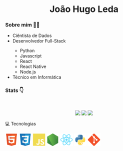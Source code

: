 <h1 align = "center"> 
  João Hugo Leda 
</h1>

###  Sobre mim :tipping_hand_man:
<ul>
  <li> Ciêntista de Dados </li>
  <li> Desenvolvedor Full-Stack </li>    
    <ul>
      <li> Python </li>
      <li> Javascript</li>
      <li> React </li>
      <li> React Native </li>
      <li> Node.js </li>  
    </ul>
  </li>
  <li> Técnico em Informática </li>  
</ul>

### Stats :point_down:
<br/>
<p align="center">  
  <img height="180em" src="https://github-readme-stats.vercel.app/api?username=HugoLeda&show_icons=true&theme=radical&include_all_commits=true&count_private=true"/>
  <img height="180em" src="https://github-readme-stats.vercel.app/api/top-langs/?username=hugoleda&layout=compact&langs_count=7&theme=radical"/>  
  <img height="180em" src="https://github-readme-streak-stats.herokuapp.com/?user=hugoleda&theme=radical&hide_border=false">  
</p>
💻 Tecnologias
<div style="display: inline_block">
  <br>
  <img align="center" alt="HTML" height="40" width="40" src="https://raw.githubusercontent.com/devicons/devicon/master/icons/html5/html5-original.svg">
  <img align="center" alt="CSS" height="40" width="40" src="https://raw.githubusercontent.com/devicons/devicon/master/icons/css3/css3-original.svg">
  <img align="center" alt="Js" height="40" width="40" src="https://raw.githubusercontent.com/devicons/devicon/master/icons/javascript/javascript-plain.svg">
  <img align="center" alt="Ts" height="40" width="40" src="https://raw.githubusercontent.com/devicons/devicon/master/icons/nodejs/nodejs-original.svg">   
  <img align="center" alt="React" height="40" width="40" src="https://raw.githubusercontent.com/devicons/devicon/master/icons/react/react-original.svg">
  <img align="center" alt="Python" height="40" width="40" src="https://raw.githubusercontent.com/devicons/devicon/master/icons/python/python-original.svg">
  <img align="center" alt="Git" height="40" width="40" src="https://raw.githubusercontent.com/devicons/devicon/master/icons/git/git-original.svg"> 
</div>
